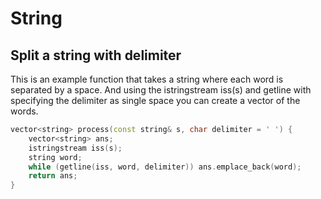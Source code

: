 # String

## Split a string with delimiter

This is an example function that takes a string where each word is separated by a space.  And using the istringstream iss(s) and getline with specifying the delimiter as single space you can create a vector of the words.

```cpp
vector<string> process(const string& s, char delimiter = ' ') {
    vector<string> ans;
    istringstream iss(s);
    string word;
    while (getline(iss, word, delimiter)) ans.emplace_back(word);
    return ans;
}
```